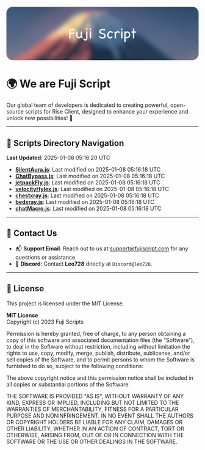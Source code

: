 ![Banner](.github/b.webp)

# 🌍 **We are Fuji Script**

Our global team of developers is dedicated to creating powerful, open-source scripts for Rise Client, designed to enhance your experience and unlock new possibilities! 🌟

---
<!-- SCRIPTS_NAVIGATION_START -->
## 📂 **Scripts Directory Navigation**

**Last Updated**: 2025-01-08 05:16:20 UTC

- **[SilentAura.js](scripts/SilentAura.js)**: Last modified on 2025-01-08 05:16:18 UTC
- **[ChatBypass.js](scripts/ChatBypass.js)**: Last modified on 2025-01-08 05:16:18 UTC
- **[jetpackFly.js](scripts/jetpackFly.js)**: Last modified on 2025-01-08 05:16:18 UTC
- **[velocityHylex.js](scripts/velocityHylex.js)**: Last modified on 2025-01-08 05:16:18 UTC
- **[chestxray.js](scripts/chestxray.js)**: Last modified on 2025-01-08 05:16:18 UTC
- **[bedxray.js](scripts/bedxray.js)**: Last modified on 2025-01-08 05:16:18 UTC
- **[chatMacro.js](scripts/chatMacro.js)**: Last modified on 2025-01-08 05:16:18 UTC

<!-- SCRIPTS_NAVIGATION_END -->

---

## 💬 **Contact Us**  
- 📬 **Support Email**: Reach out to us at [support@fujiscript.com](mailto:support@fujiscript.com) for any questions or assistance.  
- 💬 **Discord**: Contact **Leo728** directly at `Discord@leo728`.

---

## 📜 **License**

This project is licensed under the MIT License.  

**MIT License**  
Copyright (c) 2023 Fuji Scripts  

Permission is hereby granted, free of charge, to any person obtaining a copy of this software and associated documentation files (the "Software"), to deal in the Software without restriction, including without limitation the rights to use, copy, modify, merge, publish, distribute, sublicense, and/or sell copies of the Software, and to permit persons to whom the Software is furnished to do so, subject to the following conditions:  

The above copyright notice and this permission notice shall be included in all copies or substantial portions of the Software.  

THE SOFTWARE IS PROVIDED "AS IS", WITHOUT WARRANTY OF ANY KIND, EXPRESS OR IMPLIED, INCLUDING BUT NOT LIMITED TO THE WARRANTIES OF MERCHANTABILITY, FITNESS FOR A PARTICULAR PURPOSE AND NONINFRINGEMENT. IN NO EVENT SHALL THE AUTHORS OR COPYRIGHT HOLDERS BE LIABLE FOR ANY CLAIM, DAMAGES OR OTHER LIABILITY, WHETHER IN AN ACTION OF CONTRACT, TORT OR OTHERWISE, ARISING FROM, OUT OF OR IN CONNECTION WITH THE SOFTWARE OR THE USE OR OTHER DEALINGS IN THE SOFTWARE.  
